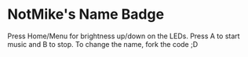# NotMike's Name Badge

Press Home/Menu for brightness up/down on the LEDs.
Press A to start music and B to stop.
To change the name, fork the code ;D
